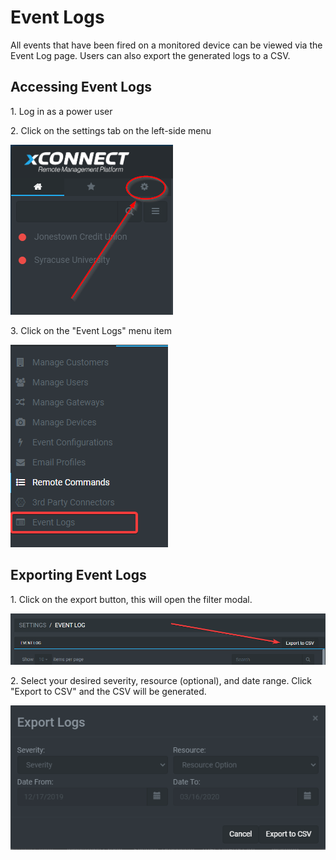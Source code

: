 # Event Logs
All events that have been fired on a monitored device can be viewed via the Event Log page. Users can also export the generated logs to a CSV. 

## Accessing Event Logs 
1\. Log in as a power user

2\. Click on the settings tab on the left-side menu 

![Side Navigation](images/menu_settings.png "")

3\. Click on the "Event Logs" menu item

![Side Navigation](images/settings_event_logs.png "")

## Exporting Event Logs
1\. Click on the export button, this will open the filter modal. 

![Side Navigation](images/settings_export_logs.png "")

2\. Select your desired severity, resource (optional), and date range. Click "Export to CSV" and the CSV will be generated.

![Side Navigation](images/settings_logs_export.png "")

